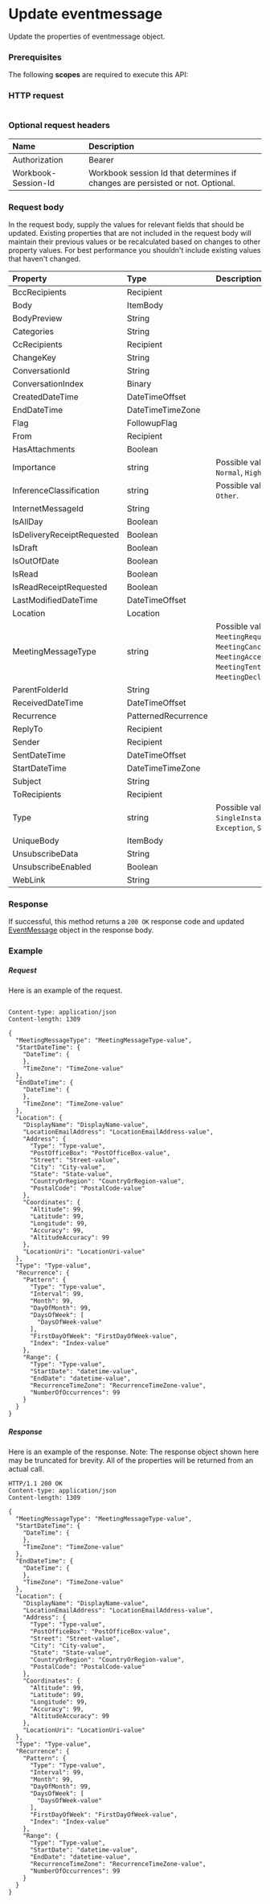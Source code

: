 # Update eventmessage

Update the properties of eventmessage object.
### Prerequisites
The following **scopes** are required to execute this API: 
### HTTP request
<!-- { "blockType": "ignored" } -->
```http

```
### Optional request headers
| Name       | Description|
|:-----------|:-----------|
| Authorization  | Bearer <code>|
| Workbook-Session-Id  | Workbook session Id that determines if changes are persisted or not. Optional.|

### Request body
In the request body, supply the values for relevant fields that should be updated. Existing properties that are not included in the request body will maintain their previous values or be recalculated based on changes to other property values. For best performance you shouldn't include existing values that haven't changed.

| Property	   | Type	|Description|
|:---------------|:--------|:----------|
|BccRecipients|Recipient||
|Body|ItemBody||
|BodyPreview|String||
|Categories|String||
|CcRecipients|Recipient||
|ChangeKey|String||
|ConversationId|String||
|ConversationIndex|Binary||
|CreatedDateTime|DateTimeOffset||
|EndDateTime|DateTimeTimeZone||
|Flag|FollowupFlag||
|From|Recipient||
|HasAttachments|Boolean||
|Importance|string| Possible values are: `Low`, `Normal`, `High`.|
|InferenceClassification|string| Possible values are: `Focused`, `Other`.|
|InternetMessageId|String||
|IsAllDay|Boolean||
|IsDeliveryReceiptRequested|Boolean||
|IsDraft|Boolean||
|IsOutOfDate|Boolean||
|IsRead|Boolean||
|IsReadReceiptRequested|Boolean||
|LastModifiedDateTime|DateTimeOffset||
|Location|Location||
|MeetingMessageType|string| Possible values are: `None`, `MeetingRequest`, `MeetingCancelled`, `MeetingAccepted`, `MeetingTentativelyAccepted`, `MeetingDeclined`.|
|ParentFolderId|String||
|ReceivedDateTime|DateTimeOffset||
|Recurrence|PatternedRecurrence||
|ReplyTo|Recipient||
|Sender|Recipient||
|SentDateTime|DateTimeOffset||
|StartDateTime|DateTimeTimeZone||
|Subject|String||
|ToRecipients|Recipient||
|Type|string| Possible values are: `SingleInstance`, `Occurrence`, `Exception`, `SeriesMaster`.|
|UniqueBody|ItemBody||
|UnsubscribeData|String||
|UnsubscribeEnabled|Boolean||
|WebLink|String||

### Response
If successful, this method returns a `200 OK` response code and updated [EventMessage](../resources/eventmessage.md) object in the response body.
### Example
##### Request
Here is an example of the request.
<!-- {
  "blockType": "request",
  "name": "update_eventmessage"
}-->
```http

Content-type: application/json
Content-length: 1309

{
  "MeetingMessageType": "MeetingMessageType-value",
  "StartDateTime": {
    "DateTime": {
    },
    "TimeZone": "TimeZone-value"
  },
  "EndDateTime": {
    "DateTime": {
    },
    "TimeZone": "TimeZone-value"
  },
  "Location": {
    "DisplayName": "DisplayName-value",
    "LocationEmailAddress": "LocationEmailAddress-value",
    "Address": {
      "Type": "Type-value",
      "PostOfficeBox": "PostOfficeBox-value",
      "Street": "Street-value",
      "City": "City-value",
      "State": "State-value",
      "CountryOrRegion": "CountryOrRegion-value",
      "PostalCode": "PostalCode-value"
    },
    "Coordinates": {
      "Altitude": 99,
      "Latitude": 99,
      "Longitude": 99,
      "Accuracy": 99,
      "AltitudeAccuracy": 99
    },
    "LocationUri": "LocationUri-value"
  },
  "Type": "Type-value",
  "Recurrence": {
    "Pattern": {
      "Type": "Type-value",
      "Interval": 99,
      "Month": 99,
      "DayOfMonth": 99,
      "DaysOfWeek": [
        "DaysOfWeek-value"
      ],
      "FirstDayOfWeek": "FirstDayOfWeek-value",
      "Index": "Index-value"
    },
    "Range": {
      "Type": "Type-value",
      "StartDate": "datetime-value",
      "EndDate": "datetime-value",
      "RecurrenceTimeZone": "RecurrenceTimeZone-value",
      "NumberOfOccurrences": 99
    }
  }
}
```
##### Response
Here is an example of the response. Note: The response object shown here may be truncated for brevity. All of the properties will be returned from an actual call.
<!-- {
  "blockType": "response",
  "truncated": true,
  "@odata.type": "microsoft.graph.EventMessage"
} -->
```http
HTTP/1.1 200 OK
Content-type: application/json
Content-length: 1309

{
  "MeetingMessageType": "MeetingMessageType-value",
  "StartDateTime": {
    "DateTime": {
    },
    "TimeZone": "TimeZone-value"
  },
  "EndDateTime": {
    "DateTime": {
    },
    "TimeZone": "TimeZone-value"
  },
  "Location": {
    "DisplayName": "DisplayName-value",
    "LocationEmailAddress": "LocationEmailAddress-value",
    "Address": {
      "Type": "Type-value",
      "PostOfficeBox": "PostOfficeBox-value",
      "Street": "Street-value",
      "City": "City-value",
      "State": "State-value",
      "CountryOrRegion": "CountryOrRegion-value",
      "PostalCode": "PostalCode-value"
    },
    "Coordinates": {
      "Altitude": 99,
      "Latitude": 99,
      "Longitude": 99,
      "Accuracy": 99,
      "AltitudeAccuracy": 99
    },
    "LocationUri": "LocationUri-value"
  },
  "Type": "Type-value",
  "Recurrence": {
    "Pattern": {
      "Type": "Type-value",
      "Interval": 99,
      "Month": 99,
      "DayOfMonth": 99,
      "DaysOfWeek": [
        "DaysOfWeek-value"
      ],
      "FirstDayOfWeek": "FirstDayOfWeek-value",
      "Index": "Index-value"
    },
    "Range": {
      "Type": "Type-value",
      "StartDate": "datetime-value",
      "EndDate": "datetime-value",
      "RecurrenceTimeZone": "RecurrenceTimeZone-value",
      "NumberOfOccurrences": 99
    }
  }
}
```

<!-- uuid: 8fcb5dbc-d5aa-4681-8e31-b001d5168d79
2015-10-25 14:57:30 UTC -->
<!-- {
  "type": "#page.annotation",
  "description": "Update eventmessage",
  "keywords": "",
  "section": "documentation",
  "tocPath": ""
}-->